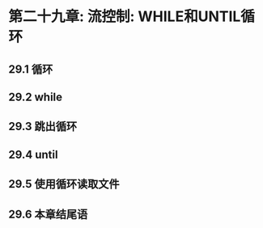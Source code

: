 # 第二十九章: 流控制: WHILE和UNTIL循环 #

## 29.1 循环 ##

## 29.2 while ##

## 29.3 跳出循环 ##

## 29.4 until ##

## 29.5 使用循环读取文件 ##

## 29.6 本章结尾语 ##
